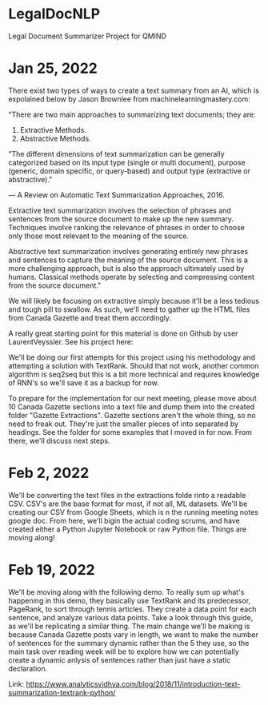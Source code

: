 # LegalDocNLP
Legal Document Summarizer Project for QMIND

# Jan 25, 2022
There exist two types of ways to create a text summary from an AI, which is expolained below by Jason Brownlee from machinelearningmastery.com:

"There are two main approaches to summarizing text documents; they are:

1. Extractive Methods.
2. Abstractive Methods.

"The different dimensions of text summarization can be generally categorized based on its input type (single or multi document), purpose (generic, domain specific, or query-based) and output type (extractive or abstractive)."

— A Review on Automatic Text Summarization Approaches, 2016.

Extractive text summarization involves the selection of phrases and sentences from the source document to make up the new summary. Techniques involve ranking the relevance of phrases in order to choose only those most relevant to the meaning of the source.

Abstractive text summarization involves generating entirely new phrases and sentences to capture the meaning of the source document. This is a more challenging approach, but is also the approach ultimately used by humans. Classical methods operate by selecting and compressing content from the source document."

We will likely be focusing on extractive simply because it'll be a less tedious and tough pill to swallow. As such, we'll need to gather up the HTML files from Canada Gazette and treat them accordingly. 

A really great starting point for this material is done on Github by user LaurentVeyssier. See his project here:

We'll be doing our first attempts for this project using his methodology and attempting a solution with TextRank. Should that not work, another common algorithm is seq2seq but this is a bit more technical and requires knowledge of RNN's so we'll save it as a backup for now.

To prepare for the implementation for our next meeting, please move about 10 Canada Gazette sections into a text file and dump them into the created folder "Gazette Extractions". Gazette sections aren't the whole thing, so no need to freak out. They're just the smaller pieces of into separated by headings. See the folder for some examples that I moved in for now. From there, we'll discuss next steps.

# Feb 2, 2022
We'll be converting the text files in the extractions folde rinto a readable CSV. CSV's are the base format for most, if not all, ML datasets. We'll be creating our CSV from Google Sheets, which is n the running meeting notes google doc. From here, we'll bigin the actual coding scrums, and have created either a Python Jupyter Notebook or raw Python file. Things are moving along!

# Feb 19, 2022
We'll be moving along with the following demo. To really sum up what's happening in this demo, they basically use TextRank and its predecessor, PageRank, to sort through tennis articles. They create a data point for each sentence, and analyze various data points. Take a look through this guide, as we'll be replicating a similar thing. The main change we'll be making is because Canada Gazette posts vary in length, we want to make the number of sentences for the summary dynamic rather than the 5 they use, so the main task over reading week will be to explore how we can potentially create a dynamic anlysis of sentences rather than just have a static declaration.

Link: https://www.analyticsvidhya.com/blog/2018/11/introduction-text-summarization-textrank-python/
